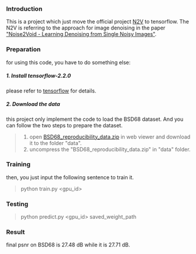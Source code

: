 ### Introduction

This is a project which just move the official project [N2V](https://github.com/juglab/n2v) to tensorflow. The N2V is referring to the approach for image denoising in the paper ["Noise2Void - Learning Denoising from Single Noisy Images"](https://arxiv.org/abs/1811.10980).

### Preparation
for using this code, you have to do something else:

##### 1. Install tensorflow-2.2.0
please refer to [tensorflow](https://tensorflow.google.com/) for details.

##### 2. Download the data
this project only implement the code to load the BSD68 dataset. And you can follow the two steps to prepare the dataset.
>1. open [BSD68_reproducibility_data.zip](https://cloud.mpi-cbg.de/index.php/s/pbj89sV6n6SyM29/download/) in web viewer and download it to the folder "data".
>2. uncompress the "BSD68_reproducibility_data.zip" in "data" folder.

### Training

then, you just input the following sentence to train it.

> python train.py <gpu_id>

### Testing
> python predict.py <gpu_id> saved_weight_path

### Result
final psnr on BSD68 is 27.48 dB while it is 27.71 dB.
